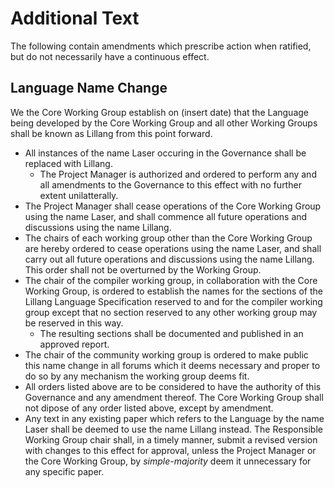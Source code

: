# Additional Text

The following contain amendments which prescribe action when ratified, but do not necessarily have a continuous effect.

## Language Name Change

We the Core Working Group establish on (insert date) that the Language being developed by the Core Working Group and all other Working Groups shall be known as Lillang from this point forward. 

* All instances of the name Laser occuring in the Governance shall be replaced with Lillang. 
    * The Project Manager is authorized and ordered to perform any and all amendments to the Governance to this effect with no further extent unilatterally. 
* The Project Manager shall cease operations of the Core Working Group using the name Laser, and shall commence all future operations and discussions using the name Lillang.
* The chairs of each working group other than the Core Working Group are hereby ordered to cease operations using the name Laser, and shall carry out all future operations and discussions using the name Lillang. This order shall not be overturned by the Working Group. 
* The chair of the compiler working group, in collaboration with the Core Working Group, is ordered to establish the names for the sections of the Lillang Language Specification reserved to and for the compiler working group except that no section reserved to any other working group may be reserved in this way.
    * The resulting sections shall be documented and published in an approved report. 
* The chair of the community working group is ordered to make public this name change in all forums which it deems necessary and proper to do so by any mechanism the working group deems fit. 
* All orders listed above are to be considered to have the authority of this Governance and any amendment thereof. The Core Working Group shall not dipose of any order listed above, except by amendment.
* Any text in any existing paper which refers to the Language by the name Laser shall be deemed to use the name Lillang instead. The Responsible Working Group chair shall, in a timely manner, submit a revised version with changes to this effect for approval, unless the Project Manager or the Core Working Group, by *simple-majority* deem it unnecessary for any specific paper. 

